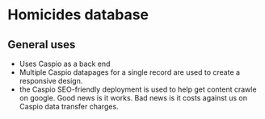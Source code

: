 Homicides database
===================

## General uses

  * Uses Caspio as a back end
  * Multiple Caspio datapages for a single record are used to create a responsive design.
  * the Caspio SEO-friendly deployment is used to help get content crawle on google. Good news is it works. Bad news is it costs against us on Caspio data transfer charges.

 